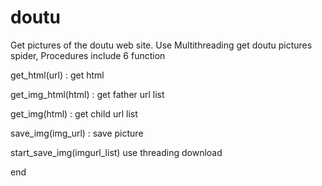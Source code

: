 # doutu
Get pictures of the doutu web site.
Use Multithreading get doutu pictures spider,
Procedures include 6 function 

get_html(url) : get html

get_img_html(html) : get father url list

get_img(html) : get child url list

save_img(img_url) : save picture

start_save_img(imgurl_list) use threading download

end
